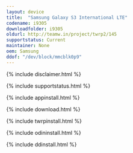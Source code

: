 ```yaml
---
layout: device
title:  "Samsung Galaxy S3 International LTE"
codename: i9305
downloadfolder: i9305
oldurl: http://teamw.in/project/twrp2/145
supportstatus: Current
maintainer: None
oem: Samsung
ddof: "/dev/block/mmcblk0p9"
---
```


{% include disclaimer.html %}

{% include supportstatus.html %}

{% include appinstall.html %}

{% include download.html %}

{% include twrpinstall.html %}

{% include odininstall.html %}

{% include ddinstall.html %}
